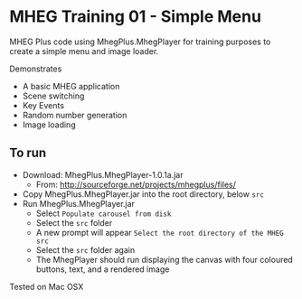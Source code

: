 MHEG Training 01 - Simple Menu
=====================

MHEG Plus code using MhegPlus.MhegPlayer for training purposes to create a simple menu and image loader.

Demonstrates
* A basic MHEG application
* Scene switching
* Key Events
* Random number generation
* Image loading

To run
------
- Download: MhegPlus.MhegPlayer-1.0.1a.jar
  - From: http://sourceforge.net/projects/mhegplus/files/
- Copy MhegPlus.MhegPlayer.jar into the root directory, below ``src``
- Run MhegPlus.MhegPlayer.jar
  - Select ``Populate carousel from disk``
  - Select the ``src`` folder
  - A new prompt will appear ``Select the root directory of the MHEG src``
  - Select the ``src`` folder again
  - The MhegPlayer should run displaying the canvas with four coloured buttons, text, and a rendered image

Tested on Mac OSX
